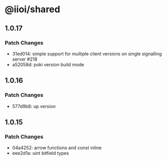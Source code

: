 # @iioi/shared

## 1.0.17

### Patch Changes

-   31ed014: simple support for multiple client versions on single signalling server #218
-   a52058d: poki version build mode

## 1.0.16

### Patch Changes

-   577d9b8: up version

## 1.0.15

### Patch Changes

-   04a4252: arrow functions and const inline
-   eee2d1a: uint bitfield types
